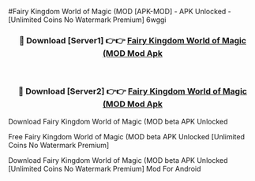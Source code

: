 #Fairy Kingdom World of Magic (MOD [APK-MOD] - APK Unlocked - [Unlimited Coins No Watermark Premium] 6wggi



<div align="center">

<h3>🔴 Download [Server1] 👉👉 <a href="https://momento.my/?title=Fairy_Kingdom_World_of_Magic_(MOD">Fairy Kingdom World of Magic (MOD Mod Apk</a></h3><br>

<h3>🔴 Download [Server2] 👉👉 <a href="https://momento.my/?title=Fairy_Kingdom_World_of_Magic_(MOD">Fairy Kingdom World of Magic (MOD Mod Apk</a></h3>
</div>



Download Fairy Kingdom World of Magic (MOD beta APK Unlocked

Free Fairy Kingdom World of Magic (MOD beta APK Unlocked [Unlimited Coins No Watermark Premium]

Download Fairy Kingdom World of Magic (MOD beta APK Unlocked [Unlimited Coins No Watermark Premium] Mod For Android
